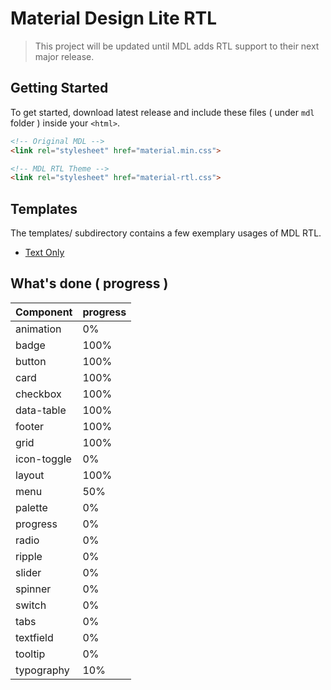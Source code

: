 # Material Design Lite RTL

> This project will be updated until MDL adds RTL support to their next major release.

## Getting Started
To get started, download latest release and include these files ( under `mdl` folder ) inside your `<html>`.

```html
<!-- Original MDL -->
<link rel="stylesheet" href="material.min.css">

<!-- MDL RTL Theme -->
<link rel="stylesheet" href="material-rtl.css">
```

## Templates
The templates/ subdirectory contains a few exemplary usages of MDL RTL.
* [Text Only](http://ahmad.ly/github/mdl/templates/text-only/)

## What's done ( progress )
| Component     | progress                                       |
|-----------------|------------------------------------------------|
|animation| 0%|
| badge |100%|
| button             |100%|
| card    |100%|
| checkbox        |100%|
| data-table    |100%|
| footer       |100%|
| grid             |100%|
|icon-toggle| 0%|
| layout      |100%|
| menu           |50%|
|palette| 0%|
| progress | 0% | 
| radio | 0% |
| ripple | 0% |
| slider | 0% |
| spinner | 0% |
| switch | 0% |
| tabs | 0% |
| textfield | 0% |
| tooltip | 0% |
| typography |10%|
